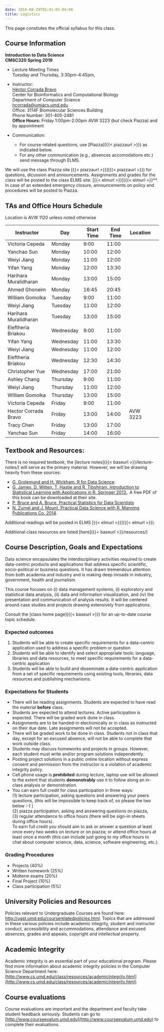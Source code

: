 ```yaml
---
date: 2016-08-29T05:41:03-04:00
title: Logistics
---
```


This page constiutes the official syllabus for this class.

## Course Information

**Introduction to Data Science**  
**CMSC320 Spring 2019**


*	Lecture Meeting Times    
    Tuesday and Thursday, 3:30pm-4:45pm, 

*	Instructor:  
    [H&eacute;ctor Corrada Bravo](http://www.cbcb.umd.edu/~hcorrada)  
    Center for Bioinformatics and Computational Biology  
    Department of Computer Science  
    <hcorrada@umiacs.umd.edu>  
    Office: 3114F Biomolecular Sciences Building  
    Phone Number: 301-405-2481  
    **Office Hours:** Friday 1:00pm-2:00pm AVW 3223 (but check Piazza) and by appointment
* Communication:  
    - For course related questions, use [Piazza]({{< piazzaurl >}}) as indicated below.  
    - For any other communication (e.g., absences accomodations etc.) send message through ELMS.

We will use the class Piazza site [{{< piazzaurl >}}]({{< piazzaurl >}}) for questions, dicussion and announcements. Assignments and grades for the class will be posted to the class ELMS site: [{{< elmurl >}}]({{< elmurl >}}**.
In case of an extended emergency closure, announcements on policy and procedures will be posted to Piazza.

## TAs and Office Hours Schedule

Location is AVW 1120 unless noted otherwise

| Instructor           | Day       | Start Time | End Time | Location |   |
|----------------------|-----------|------------|----------|----------|---|
| Victoria Cepeda      | Monday    |       9:00 |    11:00 |          |   |
| Yanchao Sun          | Monday    |      10:00 |    12:00 |          |   |
| Weiyi Jiang          | Monday    |      11:00 |    12:00 |          |   |
| Yifan Yang           | Monday    |      12:00 |    13:30 |          |   |
| Harihara Muralidharan| Monday    |      13:00 |    15:00 |   |   |
| Ahmed Ghoneim        | Monday    |      16:45 |    20:45 |  |   |
| William Gomolka      | Tuesday   |       9:00 |    11:00 |          |   |
| Weiyi Jiang          | Tuesday   |      11:00 |    12:00 |          |   |
| Harihara Muralidharan| Tuesday   |      13:00 |    15:00 |   |   |
| Eleftheria Briakou   | Wednesday |       9:00 |    11:00 |          |   |
| Yifan Yang           | Wednesday |      11:00 |    13:30 |          |   |
| Weiyi Jiang          | Wednesday |      11:00 |    12:00 |          |   |
| Eleftheria Briakou   | Wednesday |      12:30 |    14:30 |          |   |
| Christopher Yue      | Wednesday |      17:00 |    21:00 |          |   |
| Ashley Chang         | Thursday  |       9:00 |    11:00 |          |   |
| Weiyi Jiang          | Thursday |      11:00 |    12:00 |          |   |
| William Gomolka      | Thursday  |      13:00 |    15:00 |          |   |
| Victoria Cepeda      | Friday    |       9:00 |    11:00 |          |   |
| Hector Corrada Bravo | Friday    |      13:00 |    14:00 | AVW 3223 |   |
| Tracy Chen           | Friday    |      13:00 |    17:00 | |   |
| Yanchao Sun          | Friday    |      14:00 |    16:00 |          |   |

## Textbook and Resources:

There is no required textbook, the [lecture notes]({{< baseurl >}}/lecture-notes/) will serve as the primary material. However, we will be drawing heavily from these sources:

*  [G. Grolemund and H. Wickham. R for Data Science](http://r4ds.had.co.nz/).  
*  [G. James, D. Witten, T. Hastie and R. Tibshirani. Introduction to Statistical Learning with Applications in R. Springer 2013.](http://www-bcf.usc.edu/~gareth/ISL/). A free PDF of this book can be downloaded at their site. 
*  [P. Bruce and A. Bruce. Practical Statistics for Data Scientists](http://shop.oreilly.com/product/0636920048992.do)  
*  [N. Zumel and J. Mount. Practical Data Science with R. Manning Publications Co. 2014](http://www.manning.com/zumel/).   

Additional readings will be posted in ELMS [{{< elmurl >}}]({{< elmurl >}}).

Additional class resources are listed [here]({{< baseurl >}}/resources/)

## Course Description, Goals and Expectations

Data science encapsulates the interdisciplinary activities required to
 create data-centric products and applications that address specific
 scientific, socio-political or business questions.
 It has drawn tremendous attention from both academia and industry and
 is making deep inroads in industry, government, health and journalism.

This course focuses on (i) data management systems, (i) exploratory and statistical data analysis,
(ii) data and information visualization, and (iv) the presentation
and communication of analysis results.
It will be centered around case studies and projects drawing extensively from applications.

Consult the [class home page]({{< baseurl >}}) for an up-to-date course topic schedule.

### Expected outcomes

1) Students will be able to create specific requirements for a
data-centric application used to address a specific problem or
question  
2) Students will be able to identify and select appropriate tools:
language, libraries and data resources, to meet specific requirements
for a data-centric application  
3) Students will be able to build and disseminate a data-centric
application from a set of specific requirements using existing tools,
libraries, data resources and publishing mechanisms.  

### Expectations for Students

* There will be reading assignments. Students are expected to have read the material **before** class.  
* Students are expected to attend lectures. Active participation is expected. There will be graded work done in class.  
* Assignments are to be handed-in electronically or in class as instructed on their due date. Late assignments will not be accepted.  
* There will be graded work to be done in class. Students not in class that day, except for an excused absence, will not be able to complete that work outside class.  
* Students may discuss homeworks and projects in groups. However, each
  student must write and/or program solutions independently.  
* Posting project solutions in a public online location without
  express consent and permission from the instructor is a violation of
  academic integrity policy.  
* Cell phone usage is **prohibited** during lecture, laptop use will be allowed to the extent that students **demonstrably** use it to follow along an in-class analysis or demonstration.  
* You can earn full credit for class participation in three ways:   
    (1) lecture participation, asking questions and answering your peers questions, (this will be impossible to keep track of, so please the two below :-) )   
    (2) piazza participation, asking and answering questions on piazza,   
    (3) regular attendance to office hours (there will be sign-in sheets during office hours).   
    To earn full credit you should aim to ask or answer a question at least once every two weeks on lecture or on piazza; or attend office hours at least once a month (this can include just going to my office hours to chat about computer science, data, science, software engineering, etc.).

### Grading Procedures 

* Projects (40%)
* Written homework (25%)
* Midterm exams (20%)
* Final Project (10%)
* Class participation (5%)

## University Policies and Resources

Policies relevant to Undergraduate Courses are found here: http://ugst.umd.edu/courserelatedpolicies.html. Topics that are addressed in these various policies include academic integrity, student and instructor conduct, accessibility and accommodations, attendance and excused absences, grades and appeals, copyright and intellectual property.

## Academic Integrity

Academic integrity is an essential part of your educational program. Please find more information about academic integrity policies in the Computer Science Department here: [http://www.cs.umd.edu/class/resources/academicIntegrity.html](http://www.cs.umd.edu/class/resources/academicIntegrity.html)

## Course evaluations

Course evaluations are important and the department and faculty
take student feedback seriously.  Students can go to [http://www.courseevalum.umd.edu](http://www.courseevalum.umd.edu) to complete their evaluations.





